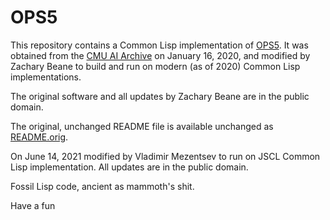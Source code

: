 # OPS5

This repository contains a Common Lisp implementation of
[OPS5](https://en.wikipedia.org/wiki/OPS5). It was obtained from the
[CMU AI
Archive](https://www.cs.cmu.edu/afs/cs/project/ai-repository/ai/areas/expert/systems/ops5/0.html)
on January 16, 2020, and modified by Zachary Beane to build and run on
modern (as of 2020) Common Lisp implementations.

The original software and all updates by Zachary Beane are in the
public domain.

The original, unchanged README file is available unchanged as
[README.orig](README.orig).

On June 14, 2021 modified by Vladimir Mezentsev to run on JSCL Common Lisp implementation.
All updates are in the public domain.

Fossil Lisp code, ancient as mammoth's shit.

Have a fun